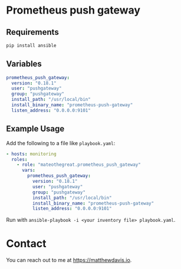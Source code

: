 # Prometheus push gateway

## Requirements

```bash
pip install ansible
```
## Variables

```yaml
prometheus_push_gateway:
  version: "0.18.1"
  user: "pushgateway"
  group: "pushgateway"
  install_path: "/usr/local/bin"
  install_binary_name: "prometheus-push-gateway"
  listen_address: "0.0.0.0:9101"
```

## Example Usage

Add the following to a file like `playbook.yaml`:

```yaml
- hosts: monitoring
  roles:
    - role: "mateothegreat.prometheus_push_gateway"
      vars:
        prometheus_push_gateway:
          version: "0.18.1"
          user: "pushgateway"
          group: "pushgateway"
          install_path: "/usr/local/bin"
          install_binary_name: "prometheus-push-gateway"
          listen_address: "0.0.0.0:9101"
```

Run with `ansible-playbook -i <your inventory file> playbook.yaml`.

# Contact

You can reach out to me at https://matthewdavis.io.
